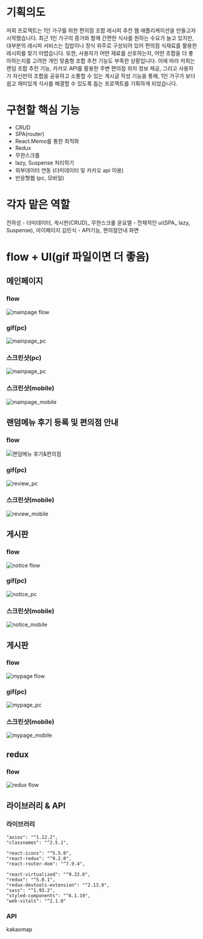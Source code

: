 <!-- 마크다운 문서
# 대제목 ## 중제목  ### 소제목  -->

# 기획의도

저희 프로젝트는 1인 가구를 위한 편의점 조합 레시피 추천 웹 애플리케이션을 만들고자 시작했습니다.
최근 1인 가구의 증가와 함께 간편한 식사를 원하는 수요가 늘고 있지만, 대부분의 레시피 서비스는 집밥이나 정식 위주로 구성되어 있어 편의점 식재료를 활용한 레시피를 찾기 어렵습니다.
또한, 사용자가 어떤 재료를 선호하는지, 어떤 조합을 더 좋아하는지를 고려한 개인 맞춤형 조합 추천 기능도 부족한 상황입니다.
이에 따라 저희는 랜덤 조합 추천 기능, 카카오 API를 활용한 주변 편의점 위치 정보 제공, 그리고 사용자가 자신만의 조합을 공유하고 소통할 수 있는 게시글 작성 기능을 통해,
1인 가구가 보다 쉽고 재미있게 식사를 해결할 수 있도록 돕는 프로젝트를 기획하게 되었습니다.

# 구현할 핵심 기능

- CRUD
- SPA(router)
- React.Memo를 통한 최적화
- Redux
- 무한스크롤
- lazy, Suspense 처리하기
- 외부데이터 연동 (더미데이터 및 카카오 api 이용)
- 반응형웹 (pc, 모바일)

# 각자 맡은 역할

전하성 - 더미데이터, 게시판(CRUD)_ 무한스크롤
윤요엘 - 전체적인 ui(SPA_ lazy, Suspense), 마이페이지
김민식 - API기능, 편의점안내 화면

# flow + UI(gif 파일이면 더 좋음)

## 메인페이지

### flow

![mainpage flow](images/mp.png)

### gif(pc)

![mainpage_pc](images/main_p1.gif)

### 스크린샷(pc)

![mainpage_pc](images/main.png)

### 스크린샷(mobile)

![mainpage_mobile](images/main_m.png)

## 랜덤메뉴 후기 등록 및 편의점 안내

### flow

![랜덤메뉴 후기&편의점](images/rv.png)

### gif(pc)

![review_pc](images/rv.gif)

### 스크린샷(mobile)

![review_mobile](images/rv_m.png)

## 게시판

### flow

![notice flow](images/notice.png)

### gif(pc)

![notice_pc](images/notice_p.gif)

### 스크린샷(mobile)

![notice_mobile](images/notice_m.png)

## 게시판

### flow

![mypage flow](images/my.png)

### gif(pc)

![mypage_pc](images/my_p.gif)

### 스크린샷(mobile)

![mypage_mobile](images/my_m.png)

## redux

### flow

![redux flow](images/redux.png)

## 라이브러리 & API

### 라이브러리

    "axios": "^1.12.2",
    "classnames": "^2.5.1",

    "react-icons": "^5.5.0",
    "react-redux": "^9.2.0",
    "react-router-dom": "^7.9.4",

    "react-virtualized": "^9.22.6",
    "redux": "^5.0.1",
    "redux-devtools-extension": "^2.13.9",
    "sass": "^1.93.2",
    "styled-components": "^6.1.19",
    "web-vitals": "^2.1.0"

### API

kakaomap
